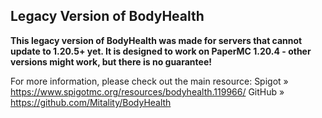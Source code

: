 ## Legacy Version of BodyHealth

**This legacy version of BodyHealth was made for servers that cannot update to 1.20.5+ yet. It is designed to work on PaperMC 1.20.4 - other versions might work, but there is no guarantee!**

For more information, please check out the main resource:
Spigot » https://www.spigotmc.org/resources/bodyhealth.119966/
GitHub » https://github.com/Mitality/BodyHealth
